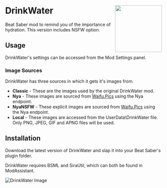# DrinkWater <img src="DrinkWater\Resources\AquaDrink.png" align="right" width="150">
Beat Saber mod to remind you of the importance of hydration. This version includes NSFW option.
## Usage
DrinkWater's settings can be accessed from the Mod Settings panel.
### Image Sources
DrinkWater has three sources in which it gets it's images from.
* **Classic** - These are the images used by the original DrinkWater mod.
* **Nya** - These images are sourced from [Waifu.Pics](https://waifu.pics/) using the Nya endpoint.
* **NyaNSFW** - These explicit images are sourced from [Waifu.Pics](https://waifu.pics/nsfw) using the Nya endpoint.
* **Local** - These images are accessed from the UserData\DrinkWater file. Only PNG, JPEG, GIF and APNG files will be used.
## Installation
Download the latest version of DrinkWater and slap it into your Beat Saber's plugin folder.

DrinkWater requires BSML and SiraUtil, which can both be found in ModAssistant.

![DrinkWater Image](DrinkWaterImage.png)
